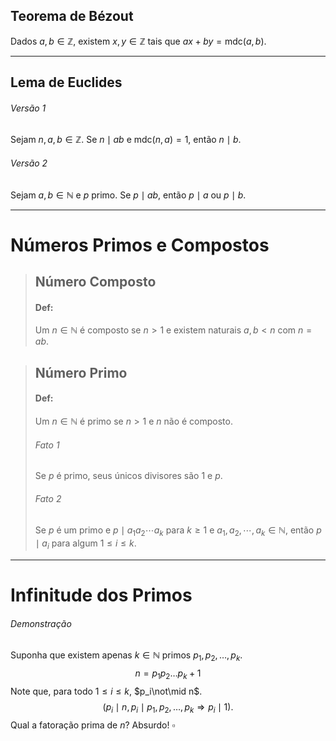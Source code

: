 ## Teorema de Bézout
Dados $a,b\in\mathbb{Z}$, existem $x,y\in\mathbb{Z}$ tais que $ax+by=\mbox{mdc}(a,b)$.

---
## Lema de Euclides
###### Versão 1
Sejam $n,a,b\in\mathbb{Z}$. Se $n\mid ab$ e $\mbox{mdc}(n,a)=1$, então $n\mid b$.

###### Versão 2
Sejam $a,b\in\mathbb{N}$ e $p$ primo. Se $p\mid ab$, então $p\mid a$ ou $p\mid b$.

---

# Números Primos e Compostos
>## Número Composto
>#### Def:
>Um $n\in\mathbb{N}$ é composto se $n>1$ e existem naturais $a,b<n$ com $n = ab$.

>## Número Primo
>#### Def:
>Um $n\in\mathbb{N}$ é primo se $n>1$ e $n$ não é composto.
>###### Fato 1
>Se $p$ é primo, seus únicos divisores são $1$ e $p$.
>###### Fato 2
>Se $p$ é um primo e $p\mid a_1a_2\cdots a_k$ para $k \geq 1$ e $a_1,a_2,\cdots,a_k\in\mathbb{N}$, então $p\mid a_i$ para algum $1\leq i\leq k$.

---

# Infinitude dos Primos
###### Demonstração
Suponha que existem apenas $k\in\mathbb{N}$ primos $p_1,p_2,\dots,p_k$.
$$n=p_1p_2\dots p_k + 1$$
Note que, para todo $1\leq i\leq k$, $p_i\not\mid n$.
$$(p_i\mid n, p_i\mid p_1,p_2,\dots,p_k\Rightarrow p_i\mid1).$$
Qual a fatoração prima de $n$? Absurdo! $\square$